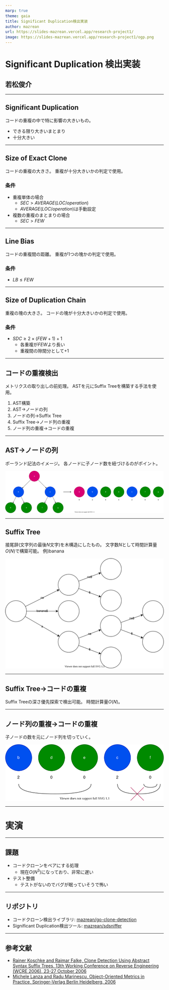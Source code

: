 ```yaml
---
marp: true
theme: gaia
title: Significant Duplication検出実装
author: mazrean
url: https://slides-mazrean.vercel.app/research-project1/
image: https://slides-mazrean.vercel.app/research-project1/ogp.png
---
```

<!--
_class:
- lead
- invert
-->
# Significant Duplication 検出実装
## 若松俊介

---
## Significant Duplication
コードの重複の中で特に影響の大きいもの。

- できる限り大きいまとまり
- 十分大きい

---
## Size of Exact Clone
コードの重複の大きさ。
重複が十分大きいかの判定で使用。

### 条件
- 重複単体の場合  
  - $SEC > AVERAGE(LOC/operation)$
  - $AVERAGE(LOC/operation)$は手動設定
- 複数の重複のまとまりの場合
  - $SEC > FEW$

---
## Line Bias
コードの重複間の距離。
重複が1つの塊かの判定で使用。

### 条件
- $LB \leq FEW$

---
## Size of Duplication Chain
重複の塊の大きさ。
コードの塊が十分大きいかの判定で使用。

### 条件
- $SDC \geq 2\times(FEW+1)+1$
  - 各重複が$FEW$より長い
  - 重複間の隙間分として$+1$

---
## コードの重複検出
メトリクスの取り出しの前処理。
ASTを元にSuffix Treeを構築する手法を使用。

1. AST構築
1. AST→ノードの列
1. ノードの列→Suffix Tree
1. Suffix Tree→ノード列の重複
1. ノード列の重複→コードの重複

---
## AST→ノードの列
ポーランド記法のイメージ。
各ノードに子ノード数を紐づけるのがポイント。

![w:1000](ast-to-node.drawio.svg)

---
## Suffix Tree
接尾辞(文字列の最後$N$文字)を木構造にしたもの。
文字数$N$として時間計算量$O(N)$で構築可能。
例)banana

![h:300](suffix-tree.drawio.svg)

---
## Suffix Tree→コードの重複
Suffix Treeの深さ優先探索で検出可能。
時間計算量$O(N)$。

---
## ノード列の重複→コードの重複
子ノードの数を元にノード列を切っていく。

![](node-to-clone.drawio.svg)

---
<!--
_class:
- lead
- invert
-->

# 実演

---
## 課題
- コードクローンをペアにする処理
  - 現在$O(N^3)$になっており、非常に遅い
- テスト整備
  - テストがないのでバグが眠っていそうで怖い

---
## リポジトリ
- コードクローン検出ライブラリ: [mazrean/go-clone-detection](https://github.com/mazrean/go-clone-detection)
- Significant Duplication検出ツール: [mazrean/sdsniffer](https://github.com/mazrean/sdsniffer)

---
## 参考文献
- [Rainer Koschke and Raimar Falke, Clone Detection Using Abstract Syntax Suffix Trees, 13th Working Conference on Reverse Engineering (WCRE 2006), 23-27 October 2006](https://www.researchgate.net/publication/221200051_Clone_Detection_Using_Abstract_Syntax_Suffix_Trees)
- [Michele Lanza and Radu Marinescu, Object-Oriented Metrics in Practice, Springer-Verlag Berlin Heidelberg, 2006](https://link.springer.com/book/10.1007/3-540-39538-5)
